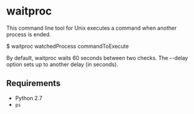 waitproc
========

This command line tool for Unix executes a command when another process is 
ended.


$ waitproc watchedProcess commandToExecute

By default, waitproc waits 60 seconds between two checks. The --delay option
sets up to another delay (in seconds).


Requirements
------------

 - Python 2.7
 - `ps`


